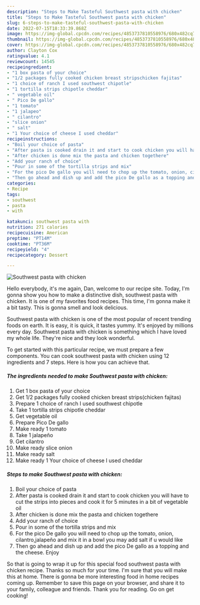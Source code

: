 ```yaml
---
description: "Steps to Make Tasteful Southwest pasta with chicken"
title: "Steps to Make Tasteful Southwest pasta with chicken"
slug: 6-steps-to-make-tasteful-southwest-pasta-with-chicken
date: 2022-07-15T18:33:39.868Z
image: https://img-global.cpcdn.com/recipes/4853737810558976/680x482cq70/southwest-pasta-with-chicken-recipe-main-photo.jpg
thumbnail: https://img-global.cpcdn.com/recipes/4853737810558976/680x482cq70/southwest-pasta-with-chicken-recipe-main-photo.jpg
cover: https://img-global.cpcdn.com/recipes/4853737810558976/680x482cq70/southwest-pasta-with-chicken-recipe-main-photo.jpg
author: Clayton Cox
ratingvalue: 4.1
reviewcount: 14545
recipeingredient:
- "1 box pasta of your choice"
- "1/2 packages fully cooked chicken breast stripschicken fajitas"
- "1 choice of ranch I used southwest chipotle"
- "1 tortilla strips chipotle cheddar"
- " vegetable oil"
- " Pico De gallo"
- "1 tomato"
- "1 jalapeo"
- " cilantro"
- "slice onion"
- " salt"
- "1 Your choice of cheese I used cheddar"
recipeinstructions:
- "Boil your choice of pasta"
- "After pasta is cooked drain it and start to cook chicken you will have to cut the strips into pieces and cook it for 5 minutes in a bit of vegetable oil"
- "After chicken is done mix the pasta and chicken togethere"
- "Add your ranch of choice"
- "Pour in some of the tortilla strips and mix"
- "For the pico De gallo you will need to chop up the tomato, onion, cilantro,jalapeño  and mix it in a bowl you may add salt if u would like"
- "Then go ahead and dish up and add the pico De gallo as a topping and the cheese. Enjoy"
categories:
- Recipe
tags:
- southwest
- pasta
- with

katakunci: southwest pasta with 
nutrition: 271 calories
recipecuisine: American
preptime: "PT14M"
cooktime: "PT36M"
recipeyield: "4"
recipecategory: Dessert

---
```



![Southwest pasta with chicken](https://img-global.cpcdn.com/recipes/4853737810558976/680x482cq70/southwest-pasta-with-chicken-recipe-main-photo.jpg)

Hello everybody, it's me again, Dan, welcome to our recipe site. Today, I'm gonna show you how to make a distinctive dish, southwest pasta with chicken. It is one of my favorites food recipes. This time, I'm gonna make it a bit tasty. This is gonna smell and look delicious.

Southwest pasta with chicken is one of the most popular of recent trending foods on earth. It is easy, it is quick, it tastes yummy. It's enjoyed by millions every day. Southwest pasta with chicken is something which I have loved my whole life. They're nice and they look wonderful.




To get started with this particular recipe, we must prepare a few components. You can cook southwest pasta with chicken using 12 ingredients and 7 steps. Here is how you can achieve that.

<!--inarticleads1-->

##### The ingredients needed to make Southwest pasta with chicken:

1. Get 1 box pasta of your choice
1. Get 1/2 packages fully cooked chicken breast strips(chicken fajitas)
1. Prepare 1 choice of ranch I used southwest chipotle
1. Take 1 tortilla strips chipotle cheddar
1. Get  vegetable oil
1. Prepare  Pico De gallo
1. Make ready 1 tomato
1. Take 1 jalapeño
1. Get  cilantro
1. Make ready slice onion
1. Make ready  salt
1. Make ready 1 Your choice of cheese I used cheddar




<!--inarticleads2-->

##### Steps to make Southwest pasta with chicken:

1. Boil your choice of pasta
1. After pasta is cooked drain it and start to cook chicken you will have to cut the strips into pieces and cook it for 5 minutes in a bit of vegetable oil
1. After chicken is done mix the pasta and chicken togethere
1. Add your ranch of choice
1. Pour in some of the tortilla strips and mix
1. For the pico De gallo you will need to chop up the tomato, onion, cilantro,jalapeño  and mix it in a bowl you may add salt if u would like
1. Then go ahead and dish up and add the pico De gallo as a topping and the cheese. Enjoy




So that is going to wrap it up for this special food southwest pasta with chicken recipe. Thanks so much for your time. I'm sure that you will make this at home. There is gonna be more interesting food in home recipes coming up. Remember to save this page on your browser, and share it to your family, colleague and friends. Thank you for reading. Go on get cooking!
